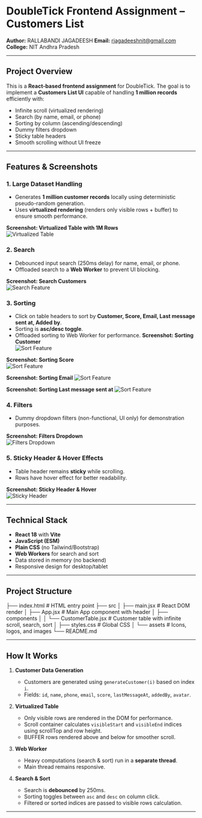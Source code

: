 # DoubleTick Frontend Assignment – Customers List

**Author:** RALLABANDI JAGADEESH 
**Email:** rjagadeeshnit@gmail.com
**College:** NIT Andhra Pradesh

---

## Project Overview

This is a **React-based frontend assignment** for DoubleTick. The goal is to implement a **Customers List UI** capable of handling **1 million records** efficiently with:  

- Infinite scroll (virtualized rendering)  
- Search (by name, email, or phone)  
- Sorting by column (ascending/descending)  
- Dummy filters dropdown  
- Sticky table headers  
- Smooth scrolling without UI freeze  

---

## Features & Screenshots

### 1. Large Dataset Handling
- Generates **1 million customer records** locally using deterministic pseudo-random generation.
- Uses **virtualized rendering** (renders only visible rows + buffer) to ensure smooth performance.

**Screenshot: Virtualized Table with 1M Rows**  
![Virtualized Table](screenshots\Virtualized.png)

### 2. Search
- Debounced input search (250ms delay) for name, email, or phone.
- Offloaded search to a **Web Worker** to prevent UI blocking.

**Screenshot: Search Customers**  
![Search Feature](screenshots\search.png)

### 3. Sorting
- Click on table headers to sort by **Customer, Score, Email, Last message sent at, Added by**.
- Sorting is **asc/desc toggle**.
- Offloaded sorting to Web Worker for performance.
**Screenshot: Sorting Customer**  
![Sort Feature](screenshots\Customersort.png)

**Screenshot: Sorting Score**  
![Sort Feature](screenshots\scoresort.png)

**Screenshot: Sorting Email**
![Sort Feature](screenshots\Emailsort.png)

**Screenshot: Sorting Last message sent at**
![Sort Feature](screenshots\Lastmessagesort.png)


### 4. Filters
- Dummy dropdown filters (non-functional, UI only) for demonstration purposes.

**Screenshot: Filters Dropdown**  
![Filters Dropdown](screenshots\Filter.png)

### 5. Sticky Header & Hover Effects
- Table header remains **sticky** while scrolling.
- Rows have hover effect for better readability.

**Screenshot: Sticky Header & Hover**  
![Sticky Header](screenshots\Sticky.png)

---

## Technical Stack

- **React 18** with **Vite**  
- **JavaScript (ESM)**  
- **Plain CSS** (no Tailwind/Bootstrap)  
- **Web Workers** for search and sort  
- Data stored in memory (no backend)  
- Responsive design for desktop/tablet  

---

## Project Structure

├── index.html # HTML entry point
├── src
│ ├── main.jsx # React DOM render
│ ├── App.jsx # Main App component with header
│ ├── components
│ │ └── CustomerTable.jsx # Customer table with infinite scroll, search, sort
│ ├── styles.css # Global CSS
│ └── assets # Icons, logos, and images
└── README.md


---

## How It Works

1. **Customer Data Generation**
   - Customers are generated using `generateCustomer(i)` based on index `i`.
   - Fields: `id`, `name`, `phone`, `email`, `score`, `lastMessageAt`, `addedBy`, `avatar`.

2. **Virtualized Table**
   - Only visible rows are rendered in the DOM for performance.
   - Scroll container calculates `visibleStart` and `visibleEnd` indices using scrollTop and row height.
   - BUFFER rows rendered above and below for smoother scroll.

3. **Web Worker**
   - Heavy computations (search & sort) run in a **separate thread**.
   - Main thread remains responsive.

4. **Search & Sort**
   - Search is **debounced** by 250ms.
   - Sorting toggles between `asc` and `desc` on column click.
   - Filtered or sorted indices are passed to visible rows calculation.

---
